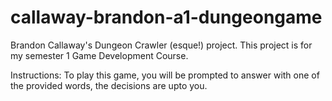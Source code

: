 # callaway-brandon-a1-dungeongame
Brandon Callaway's Dungeon Crawler (esque!) project. This project is for my semester 1 Game Development Course.

Instructions:
To play this game, you will be prompted to answer with one of the provided words, the decisions are upto you.
